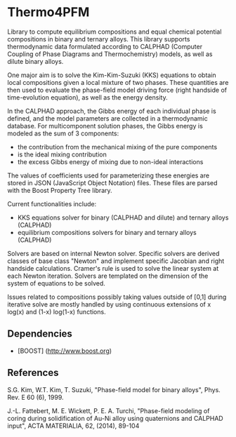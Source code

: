 # Thermo4PFM

Library to compute equilibrium compositions and equal chemical potential
compositions in binary and ternary alloys.
This library supports thermodynamic data formulated according to
CALPHAD (Computer Coupling of Phase Diagrams and Thermochemistry) models,
as well as dilute binary alloys.

One major aim is to solve the Kim-Kim-Suzuki (KKS) equations to obtain
local compositions given a local mixture of two phases.
These quantities are then used to evaluate the phase-field model driving
force (right handside of time-evolution equation), as well as the energy
density.

In the CALPHAD approach, the Gibbs energy
of each individual phase is defined, and the model parameters
are collected in a thermodynamic database.
For multicomponent solution phases, the Gibbs energy
is modeled as the sum of 3 components:
* the contribution from the mechanical mixing of the pure components
* is the ideal mixing contribution
* the excess Gibbs energy of mixing due to
non-ideal interactions

The values of coefficients used for parameterizing these energies 
are stored in JSON (JavaScript Object Notation) files.
These files are parsed with the Boost Property Tree library.

Current functionalities include:
* KKS equations solver for binary (CALPHAD and dilute) and ternary alloys (CALPHAD)
* equilibrium compositions solvers for binary and ternary alloys (CALPHAD)

Solvers are based on internal Newton solver.
Specific solvers are derived classes of base class "Newton" and
implement specific Jacobian and right handside calculations.
Cramer's rule is used to solve the linear system at each Newton iteration.
Solvers are templated on the dimension of the system of equations
to be solved.

Issues related to compositions possibly taking values outside of [0,1]
during iterative solve are mostly handled by using continuous extensions
of x log(x) and (1-x) log(1-x) functions.

## Dependencies

* [BOOST] (http://www.boost.org)

## References

S.G. Kim, W.T. Kim, T. Suzuki,
"Phase-field model for binary alloys",
Phys. Rev. E 60 (6), 1999.

J.-L. Fattebert, M. E. Wickett, P. E. A. Turchi,
"Phase-field modeling of coring during solidification of Au-Ni alloy using
quaternions and CALPHAD input",
ACTA MATERIALIA, 62, (2014), 89-104

